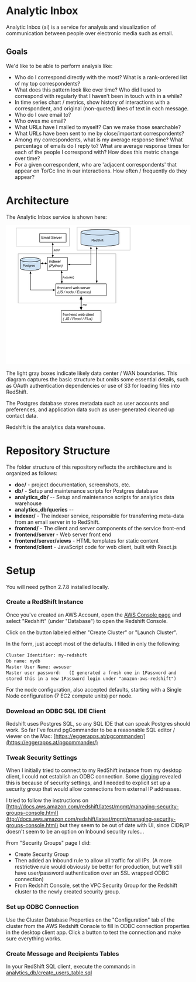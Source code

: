 # Analytic Inbox

Analytic Inbox (ai) is a service for analysis and visualization of communication between people over electronic media such as email.

## Goals

We'd like to be able to perform analysis like:

   * Who do I correspond directly with the most?  What is a rank-ordered list of my top correspondents?
   * What does this pattern look like over time?  Who did I used to correspond with regularly that I haven’t been in touch with in a while?
   * In time series chart / metrics, show history of interactions with a correspondent, and original (non-quoted) lines of text in each message.
   * Who do I owe email to?
   * Who owes me email?
   * What URLs have I mailed to myself?  Can we make those searchable?
   * What URLs have been sent to me by close/important correspondents?
   * Among my correspondents, what is my average response time?  What percentage of emails do I reply to?  What are average response times for each of the people I correspond with?  How does this metric change over time?
   * For a given correspondent, who are 'adjacent correspondents' that appear on To/Cc line in our interactions.  How often / frequently do they appear?

# Architecture

The Analytic Inbox service is shown here:

![Analytic Inbox Architecture](doc/images/architecture.png "ai architecture")

The light gray boxes indicate likely data center / WAN boundaries.
This diagram captures the basic structure but omits some essential details, such as OAuth authentication dependencies or use of S3 for loading files into RedShift.

The Postgres database stores metadata such as user accounts and preferences, and application data such as user-generated cleaned up contact data.

Redshift is the analytics data warehouse.

# Repository Structure

The folder structure of this repository reflects the architecture and is organized as follows:

- **doc/** - project documentation, screenshots, etc.
- **db/** - Setup and maintenance scripts for Postgres database
- **analytics_db/** -- Setup and maintenance scripts for analytics data warehouse
- **analytics_db/queries** --
- **indexer/** - The indexer service, responsible for transferring meta-data from an email server in to RedShift. 
- **frontend/** - The client and server components of the service front-end
- **frontend/server** - Web server front end
- **frontend/server/views** - HTML templates for static content
- **frontend/client** - JavaScript code for web client, built with React.js

# Setup

You will need python 2.7.8 installed locally.

### Create a RedShift Instance

Once you've created an AWS Account, open the [AWS Console page](https://console.aws.amazon.com/console/home?region=us-west-2) and select "Redshift" (under "Database") to open the Redshift Console.

Click on the button labeled either "Create Cluster" or "Launch Cluster".

In the form, just accept most of the defaults. I filled in only the following:

    Cluster Identifier: my-redshift
    Db name: mydb
    Master User Name: awsuser
    Master user password:   (I generated a fresh one in 1Password and stored this in a new 1Password login under "amazon-aws-redshift")
  
For the node configuration, also accepted defaults, starting with a Single Node configuration (7 EC2 compute units) per node.

### Download an ODBC SQL IDE Client

Redshift uses Postgres SQL, so any SQL IDE that can speak Postgres should work.
So far I've found pgCommander to be a reasonable SQL editor / viewer on the Mac: [https://eggerapps.at/pgcommander/](https://eggerapps.at/pgcommander/)

### Tweak Security Settings

When I initially tried to connect to my RedShift instance from my desktop client, I could not establish an ODBC connection. Some [digging](http://docs.aws.amazon.com/redshift/latest/mgmt/connecting-refusal-failure-issues.html) revealed this is because of security settings, and I needed to explicit set up a security group that would allow connections from external IP addresses.

I tried to follow the instructions on [http://docs.aws.amazon.com/redshift/latest/mgmt/managing-security-groups-console.html](ttp://docs.aws.amazon.com/redshift/latest/mgmt/managing-security-groups-console.html) but they seem to be out of date with UI, since CIDR/IP doesn't seem to be an option on Inbound security rules...

From "Security Groups" page I did:

  * Create Security Group
  * Then added an Inbound rule to allow all traffic for all IPs.  (A more restrictive rule would obviously be better for production, but we'll still have user/password authentication over an SSL wrapped ODBC connection)
  * From Redshift Console, set the VPC Security Group for the Redshift cluster to the newly created security group.

### Set up ODBC Connection

Use the Cluster Database Properties on the "Configuration" tab of the cluster from the AWS Redshift Console to fill in ODBC connection properties in the desktop client app.  Click a button to test the connection and make sure everything works.


### Create Message and Recipients Tables

In your RedShift SQL client, execute the commands in [analytics_db/create_users_table.sql](analytics_db/create_users_table.sql)

